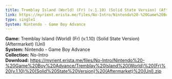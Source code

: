 ```yaml
---
title: Tremblay Island (World) (Fr) (v.1.10) (Solid State Version) (Aftermarket) (Unl)
link: https://myrient.erista.me/files/No-Intro/Nintendo%20-%20Game%20Boy%20Advance/Tremblay%20Island%20(World)%20(Fr)%20(v.1.10)%20(Solid%20State%20Version)%20(Aftermarket)%20(Unl).zip
type: single1
System: Nintendo - Game Boy Advance
---
```

<b>Game:</b> Tremblay Island (World) (Fr) (v.1.10) (Solid State Version) (Aftermarket) (Unl)<br>
<b>System:</b> Nintendo - Game Boy Advance<br>
<b>Collection:</b> No-Intro<br>
<b>Download:</b> https://myrient.erista.me/files/No-Intro/Nintendo%20-%20Game%20Boy%20Advance/Tremblay%20Island%20(World)%20(Fr)%20(v.1.10)%20(Solid%20State%20Version)%20(Aftermarket)%20(Unl).zip